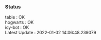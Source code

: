 ### Status


table : OK  
hogwarts : OK  
icy-bot : OK  
Latest Update : 2022-01-02 14:06:48.239079
